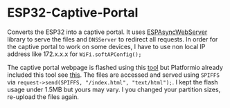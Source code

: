 # ESP32-Captive-Portal
Converts the ESP32 into a captive portal. It uses [ESPAsyncWebServer](https://github.com/me-no-dev/ESPAsyncTCP) library to serve the files and `DNSServer` to redirect all requests. In order for the captive portal to work on some devices, I have to use non local IP address like 172.x.x.x for `WiFi.softAPConfig();`

The captive portal webpage is flashed using this [tool](https://randomnerdtutorials.com/install-esp32-filesystem-uploader-arduino-ide/) but Platformio already included this tool see [this](https://docs.platformio.org/en/latest/platforms/espressif32.html#uploading-files-to-file-system-spiffs). The files are accessed and served using `SPIFFS` via `request->send(SPIFFS, "/index.html", "text/html");`. I kept the flash usage under 1.5MB but yours may vary. I you changed your partition sizes, re-upload the files again.
